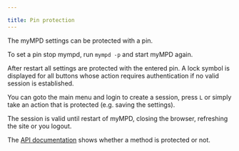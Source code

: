 ```yaml
---

title: Pin protection
---
```


The myMPD settings can be protected with a pin.

To set a pin stop mympd, run `mympd -p` and start myMPD again.

After restart all settings are protected with the entered pin. A lock symbol is displayed for all buttons whose action requires authentication if no valid session is established.

You can goto the main menu and login to create a session, press `L` or simply take an action that is protected (e.g. saving the settings).

The session is valid until restart of myMPD, closing the browser, refreshing the site or you logout.

The <a href="references/api/methods">API documentation</a> shows whether a method is protected or not.
